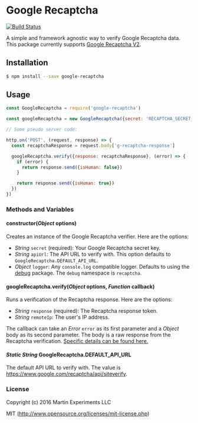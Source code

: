# Google Recaptcha

[![Build Status](https://travis-ci.org/martin-experiments/google-recaptcha.svg?branch=master)](https://travis-ci.org/martin-experiments/google-recaptcha)

A simple and framework agnostic way to verify Google Recaptcha data.
This package currently supports
[Google Recaptcha V2](https://developers.google.com/recaptcha/intro).

## Installation

```bash
$ npm install --save google-recaptcha
```

## Usage

```js 
const GoogleRecaptcha = require('google-recaptcha')

const googleRecaptcha = new GoogleRecaptcha({secret: 'RECAPTCHA_SECRET_KEY'})

// Some pseudo server code:

http.on('POST', (request, response) => {
  const recaptchaResponse = request.body['g-recaptcha-response']

  googleRecaptcha.verify({response: recaptchaResponse}, (error) => {
    if (error) {
      return response.send({isHuman: false})
    }

    return response.send({isHuman: true})
  })
})
```

### Methods and Variables

#### constructor(*Object* options)

Creates an instance of the Google Recaptcha verifier. Here are the options:

* *String* `secret` (required): Your Google Recaptcha secret key.
* *String* `apiUrl`: The API URL to verify with. This option defaults to
  `GoogleRecaptcha.DEFAULT_API_URL`.
* *Object* `logger`: Any `console.log` compatible logger. Defaults to using
  the [debug](https://npmjs.org/package/debug) package. The `debug` namespace is
  `recaptcha`.

#### googleRecaptcha.verify(*Object* options, *Function* callback)

Runs a verification of the Recaptcha response. Here are the options:

* *String* `response` (required): The Recaptcha response token.
* *String* `remoteIp`: The user's IP address.

The callback can take an *Error* `error` as its first parameter and a *Object*
body as its second parameter. The body is a raw response from the Recaptcha
verification.
[Specific details can be found here.](https://developers.google.com/recaptcha/docs/verify)

#### *Static String* GoogleRecaptcha.DEFAULT_API_URL

The default API URL to verify with. The value is
https://www.google.com/recaptcha/api/siteverify.

### License

Copyright (c) 2016 Martin Experiments LLC

MIT (http://www.opensource.org/licenses/mit-license.php)
